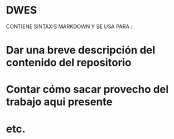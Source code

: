 # DWES
CONTIENE SINTAXIS MARKDOWN Y SE USA PARA :
# Dar una breve descripción del contenido del repositorio 
# Contar cómo sacar provecho del trabajo aqui presente
# etc.
